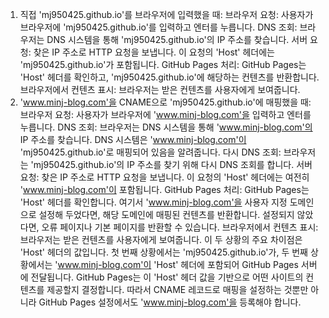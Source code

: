 1. 직접 'mj950425.github.io'를 브라우저에 입력했을 때:
   브라우저 요청: 사용자가 브라우저에 'mj950425.github.io'를 입력하고 엔터를 누릅니다.
   DNS 조회: 브라우저는 DNS 시스템을 통해 'mj950425.github.io'의 IP 주소를 찾습니다.
   서버 요청: 찾은 IP 주소로 HTTP 요청을 보냅니다. 이 요청의 'Host' 헤더에는 'mj950425.github.io'가 포함됩니다.
   GitHub Pages 처리: GitHub Pages는 'Host' 헤더를 확인하고, 'mj950425.github.io'에 해당하는 컨텐츠를 반환합니다.
   브라우저에서 컨텐츠 표시: 브라우저는 받은 컨텐츠를 사용자에게 보여줍니다.
2. 'www.minj-blog.com'을 CNAME으로 'mj950425.github.io'에 매핑했을 때:
   브라우저 요청: 사용자가 브라우저에 'www.minj-blog.com'을 입력하고 엔터를 누릅니다.
   DNS 조회: 브라우저는 DNS 시스템을 통해 'www.minj-blog.com'의 IP 주소를 찾습니다. DNS 시스템은 'www.minj-blog.com'이 'mj950425.github.io'로 매핑되어 있음을 알려줍니다.
   다시 DNS 조회: 브라우저는 'mj950425.github.io'의 IP 주소를 찾기 위해 다시 DNS 조회를 합니다.
   서버 요청: 찾은 IP 주소로 HTTP 요청을 보냅니다. 이 요청의 'Host' 헤더에는 여전히 'www.minj-blog.com'이 포함됩니다.
   GitHub Pages 처리: GitHub Pages는 'Host' 헤더를 확인합니다. 여기서 'www.minj-blog.com'을 사용자 지정 도메인으로 설정해 두었다면, 해당 도메인에 매핑된 컨텐츠를 반환합니다. 설정되지 않았다면, 오류 페이지나 기본 페이지를 반환할 수 있습니다.
   브라우저에서 컨텐츠 표시: 브라우저는 받은 컨텐츠를 사용자에게 보여줍니다.
   이 두 상황의 주요 차이점은 'Host' 헤더의 값입니다. 첫 번째 상황에서는 'mj950425.github.io'가, 두 번째 상황에서는 'www.minj-blog.com'이 'Host' 헤더에 포함되어 GitHub Pages 서버에 전달됩니다. GitHub Pages는 이 'Host' 헤더 값을 기반으로 어떤 사이트의 컨텐츠를 제공할지 결정합니다. 따라서 CNAME 레코드로 매핑을 설정하는 것뿐만 아니라 GitHub Pages 설정에서도 'www.minj-blog.com'을 등록해야 합니다.